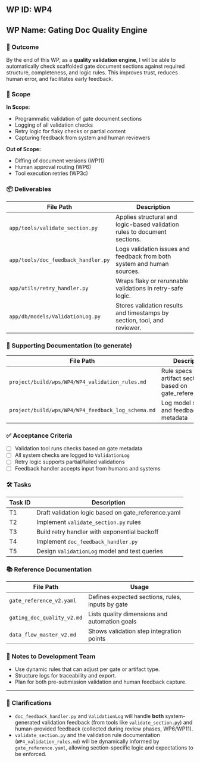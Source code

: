 ## WP ID: WP4
## WP Name: Gating Doc Quality Engine

### 🌟 Outcome
By the end of this WP, as a **quality validation engine**, I will be able to automatically check scaffolded gate document sections against required structure, completeness, and logic rules. This improves trust, reduces human error, and facilitates early feedback.

### 🧽 Scope
**In Scope:**
- Programmatic validation of gate document sections
- Logging of all validation checks
- Retry logic for flaky checks or partial content
- Capturing feedback from system and human reviewers

**Out of Scope:**
- Diffing of document versions (WP11)
- Human approval routing (WP6)
- Tool execution retries (WP3c)

### 📦 Deliverables
| File Path | Description |
|-----------|-------------|
| `app/tools/validate_section.py` | Applies structural and logic-based validation rules to document sections. |
| `app/tools/doc_feedback_handler.py` | Logs validation issues and feedback from both system and human sources. |
| `app/utils/retry_handler.py` | Wraps flaky or rerunnable validations in retry-safe logic. |
| `app/db/models/ValidationLog.py` | Stores validation results and timestamps by section, tool, and reviewer. |

### 📄 Supporting Documentation (to generate)
| File Path | Description |
|-----------|-------------|
| `project/build/wps/WP4/WP4_validation_rules.md` | Rule specs for each artifact section based on gate_reference.yaml |
| `project/build/wps/WP4/WP4_feedback_log_schema.md` | Log model structure and feedback metadata |

### ✅ Acceptance Criteria
- [ ] Validation tool runs checks based on gate metadata
- [ ] All system checks are logged to `ValidationLog`
- [ ] Retry logic supports partial/failed validations
- [ ] Feedback handler accepts input from humans and systems

### 🛠 Tasks
| Task ID | Description |
|---------|-------------|
| T1 | Draft validation logic based on gate_reference.yaml |
| T2 | Implement `validate_section.py` rules |
| T3 | Build retry handler with exponential backoff |
| T4 | Implement `doc_feedback_handler.py` |
| T5 | Design `ValidationLog` model and test queries |

### 📚 Reference Documentation
| File Path | Usage |
|-----------|--------|
| `gate_reference_v2.yaml` | Defines expected sections, rules, inputs by gate |
| `gating_doc_quality_v2.md` | Lists quality dimensions and automation goals |
| `data_flow_master_v2.md` | Shows validation step integration points |

### 📝 Notes to Development Team
- Use dynamic rules that can adjust per gate or artifact type.
- Structure logs for traceability and export.
- Plan for both pre-submission validation and human feedback capture.

---

### 🧠 Clarifications
- `doc_feedback_handler.py` and `ValidationLog` will handle **both** system-generated validation feedback (from tools like `validate_section.py`) and human-provided feedback (collected during review phases, WP6/WP11).
- `validate_section.py` and the validation rule documentation (`WP4_validation_rules.md`) will be dynamically informed by `gate_reference.yaml`, allowing section-specific logic and expectations to be enforced.
